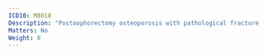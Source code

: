 ```yaml
---
ICD10: M8018
Description: "Postoophorectomy osteoporosis with pathological fracture: Other"
Matters: No
Weight: 0
---
```


